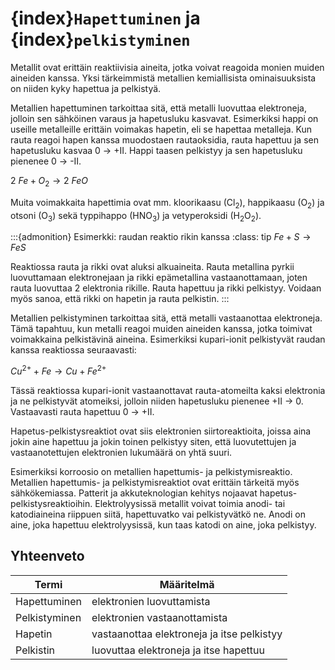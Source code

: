 # {index}`Hapettuminen` ja {index}`pelkistyminen`
Metallit ovat erittäin reaktiivisia aineita, jotka voivat reagoida monien muiden aineiden kanssa. Yksi tärkeimmistä metallien kemiallisista ominaisuuksista on niiden kyky hapettua ja pelkistyä.

Metallien hapettuminen tarkoittaa sitä, että metalli luovuttaa elektroneja, jolloin sen sähköinen varaus ja hapetusluku kasvavat. Esimerkiksi happi on useille metalleille erittäin voimakas hapetin, eli se hapettaa metalleja. Kun rauta reagoi hapen kanssa muodostaen rautaoksidia, rauta hapettuu ja sen hapetusluku kasvaa 0 → +II. Happi taasen pelkistyy ja sen hapetusluku pienenee 0 → -II.

$2 \ Fe + O_2 → 2 \ FeO$

Muita voimakkaita hapettimia ovat mm. kloorikaasu (Cl<sub>2</sub>), happikaasu (O<sub>2</sub>) ja otsoni (O<sub>3</sub>) sekä typpihappo (HNO<sub>3</sub>) ja vetyperoksidi (H<sub>2</sub>O<sub>2</sub>).

:::{admonition} Esimerkki: raudan reaktio rikin kanssa
:class: tip
$Fe + S → FeS$

Reaktiossa rauta ja rikki ovat aluksi alkuaineita. Rauta metallina pyrkii luovuttamaan elektronejaan ja rikki epämetallina vastaanottamaan, joten rauta luovuttaa 2 elektronia rikille. Rauta hapettuu ja rikki pelkistyy. Voidaan myös sanoa, että rikki on hapetin ja rauta pelkistin.
:::

Metallien pelkistyminen tarkoittaa sitä, että metalli vastaanottaa elektroneja. Tämä tapahtuu, kun metalli reagoi muiden aineiden kanssa, jotka toimivat voimakkaina pelkistävinä aineina. Esimerkiksi kupari-ionit pelkistyvät raudan kanssa reaktiossa seuraavasti:

$Cu^{2+} + Fe → Cu + Fe^{2+}$

Tässä reaktiossa kupari-ionit vastaanottavat rauta-atomeilta kaksi elektronia ja ne pelkistyvät atomeiksi, jolloin niiden hapetusluku pienenee +II → 0. Vastaavasti rauta hapettuu 0 → +II.

Hapetus-pelkistysreaktiot ovat siis elektronien siirtoreaktioita, joissa aina jokin aine hapettuu ja jokin toinen pelkistyy siten, että luovutettujen ja vastaanotettujen elektronien lukumäärä on yhtä suuri.

Esimerkiksi korroosio on metallien hapettumis- ja pelkistymisreaktio. Metallien hapettumis- ja pelkistymisreaktiot ovat erittäin tärkeitä myös sähkökemiassa. Patterit ja akkuteknologian kehitys nojaavat hapetus-pelkistysreaktioihin. Elektrolyysissä metallit voivat toimia anodi- tai katodiaineina riippuen siitä, hapettuvatko vai pelkistyvätkö ne. Anodi on aine, joka hapettuu elektrolyysissä, kun taas katodi on aine, joka pelkistyy.

## Yhteenveto

| Termi | Määritelmä |
| ------------ | ------------------------- |
| Hapettuminen | elektronien luovuttamista |
| Pelkistyminen | elektronien vastaanottamista |
| Hapetin | vastaanottaa elektroneja ja itse pelkistyy |
| Pelkistin | luovuttaa elektroneja ja itse hapettuu |